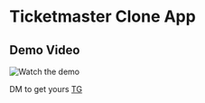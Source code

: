 # Ticketmaster Clone App


## Demo Video
![Watch the demo]([https://github.com/qxb-tools/ticketmaster-clone-app/blob/main/-1877549174296178970.mp4](https://github.com/qxb-tools/ticketmaster-clone-app/blob/857a078676447e08bed09bd3d590c9451d5580df/IMG_8359.gif))

DM to get yours 
[TG](t.me/kaoru69)
